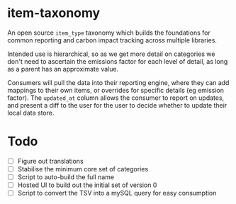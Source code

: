 # item-taxonomy

An open source `item_type` taxonomy which builds the foundations for common reporting and carbon impact tracking across multiple libraries.

Intended use is hierarchical, so as we get more detail on categories we don't need to ascertain the emissions factor for each level of detail, as long as a parent has an approximate value.

Consumers will pull the data into their reporting engine, where they can add mappings to their own items, or overrides for specific details (eg emission factor). The `updated_at` column allows the consumer to report on updates, and present a diff to the user for the user to decide whether to update their local data store.

# Todo

- [ ] Figure out translations
- [ ] Stabilise the minimum core set of categories
- [ ] Script to auto-build the full name
- [ ] Hosted UI to build out the initial set of version 0
- [ ] Script to convert the TSV into a mySQL query for easy consumption

